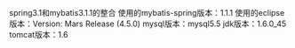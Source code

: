 spring3.1和mybatis3.1.1的整合
使用的mybatis-spring版本：1.1.1
使用的eclipse版本：Version: Mars Release (4.5.0)
mysql版本：mysql5.5
jdk版本：1.6.0_45
tomcat版本：1.6